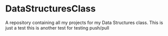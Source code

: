 # DataStructuresClass
A repository containing all my projects for my Data Structures class.
This is just a test
this is another test for testing push/pull
